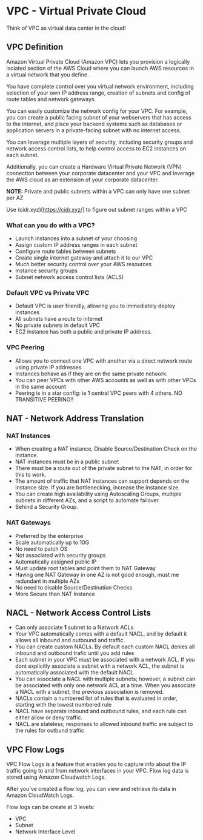 # VPC - Virtual Private Cloud

Think of VPC as virtual data center in the cloud!

## VPC Definition

Amazon Virtual Private Cloud (Amazon VPC) lets you provision a logically isolated section of the AWS Cloud where you can launch AWS resources in a virtual network that you define.

You have complete control over you virtual network environment, including selection of your own IP address range, creation of subnets and config of route tables and network gateways.

You can easily customize the network config for your VPC. For example, you can create a public facing subnet of your webservers that has access to the internet, and place your backend systems such as databases or application servers in a private-facing subnet with no internet access.

You can leverage multiple layers of security, including security groups and network access control lists, to help control access to EC2 instances on each subnet.

Additionally, you can create a Hardware Virtual Private Network (VPN) connection between your corporate datacenter and your VPC and leverage the AWS cloud as an extension of your corporate datacenter.

**NOTE:** Private and public subnets within a VPC can only have one subnet per AZ

Use (cidr.xyz)[https://cidr.xyz/] to figure out subnet ranges within a VPC

### What can you do with a VPC?

- Launch instances into a subnet of your choosing
- Assign custom IP address ranges in each subnet
- Configure route tables between subnets
- Create single internet gateway and attach it to our VPC
- Much better security control over your AWS resources
- Instance security groups
- Subnet network access control lists (ACLS)

### Default VPC vs Private VPC

- Default VPC is user friendly, allowing you to immediately deploy instances
- All subnets have a route to internet
- No private subnets in default VPC
- EC2 instance has both a public and private IP address.

### VPC Peering

- Allows you to connect one VPC with another via a direct network route using private IP addresses
- Instances behave as if they are on the same private network.
- You can peer VPCs with other AWS accounts as well as with other VPCs in the same account
- Peering is in a star config: ie 1 central VPC peers with 4 others. NO TRANSITIVE PEERING!!

## NAT - Network Address Translation 

### NAT Instances

- When creating a NAT instance, Disable Source/Destination Check on the instance.
- NAT instances must be in a public subnet
- There must be a route out of the private subnet to the NAT, in order for this to work.
- The amount of traffic that NAT instances can support depends on the instance size. If you are bottlenecking, increase the instance size.
- You can create high availability using Autoscaling Groups, multiple subnets in different AZs, and a script to automate failover.
- Behind a Security Group.

### NAT Gateways

- Preferred by the enterprise
- Scale automatically up to 10G
- No need to patch OS
- Not associated with security groups
- Automatically assigned public IP
- Must update root tables and point them to NAT Gateway
- Having one NAT Gateway in one AZ is not good enough, must me redundant in multiple AZs
- No need to disable Source/Destination Checks
- More Secure than NAT Instance

## NACL - Network Access Control Lists

- Can only associate **1** subnet to a Network ACLs
- Your VPC automatically comes with a default NACL, and by default it allows all inbound and outbound and traffic.
- You can create custom NACLs. By default each custom NACL denies all inbound and outbound trafic until you add rules
- Each subnet in your VPC must be associated with a network ACL. If you dont explicitly associate a subnet with a network ACL, the subnet is automatically associated with the default NACL.
- You can associate a NACL with multiple subnets; however, a subnet can be associated with only one network ACL at a time. When you associate a NACL with a subnet, the previous association is removed.
- NACLs contain a numbered list of rules that is evaluated in order, starting with the lowest numbered rule
- NACL have separate inbound and outbound rules, and each rule can either allow or deny traffic.
- NACL are stateless; responses to allowed inbound traffic are subject to the rules for outbund traffic

## VPC Flow Logs

VPC Flow Logs is a feature that enables you to capture info about the IP traffic going to and from network interfaces in your VPC. Flow log data is stored using Amazon Cloudwatch Logs.

After you've created a flow log, you can view and retrieve its data in Amazon CloudWatch Logs.

Flow logs can be create at 3 levels:

- VPC
- Subnet
- Network Interface Level

